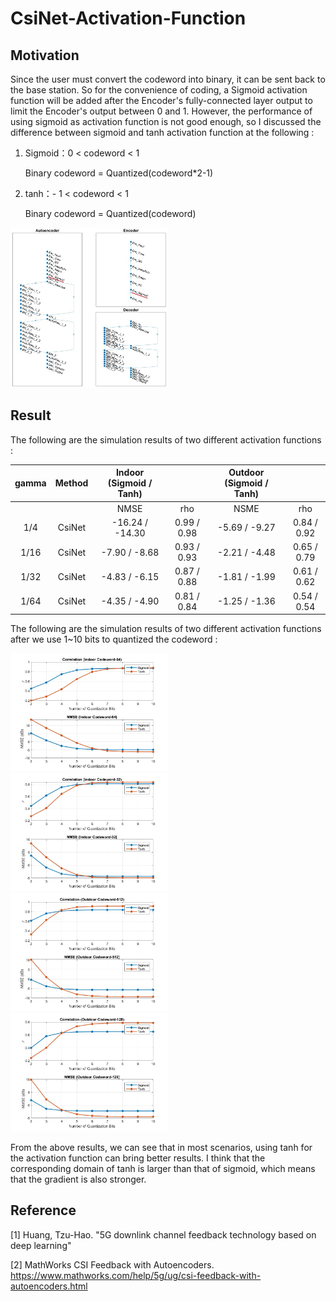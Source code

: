 # CsiNet-Activation-Function

## Motivation
Since the user must convert the codeword into binary, it can be sent back to the base station. So for the convenience of coding, a Sigmoid activation function will be added after the Encoder's fully-connected layer output to limit the Encoder's output between 0 and 1. However, the performance of using sigmoid as activation function is not good enough, so I discussed the difference between sigmoid and tanh activation function at the following :

1. Sigmoid：0 < codeword < 1
   
   Binary codeword = Quantized(codeword*2-1)

2. tanh：- 1 < codeword < 1
   
   Binary codeword = Quantized(codeword)

<img src="CsiNet.jpg" width=50% height=50%>

## Result
The following are the simulation results of two different activation functions :

|   gamma  |  Method   | Indoor (Sigmoid / Tanh) |             | Outdoor (Sigmoid / Tanh) |             |
|:--------:|:---------:|:-----------------------:|:-----------:|:------------------------:|:-----------:|
|          |           |           NMSE          |     rho     |            NSME          |     rho     |
|    1/4   |  CsiNet   |     -16.24 / -14.30     | 0.99 / 0.98 |       -5.69 / -9.27      | 0.84 / 0.92 |
|   1/16   |  CsiNet   |      -7.90 / -8.68      | 0.93 / 0.93 |       -2.21 / -4.48      | 0.65 / 0.79 |
|   1/32   |  CsiNet   |      -4.83 / -6.15      | 0.87 / 0.88 |       -1.81 / -1.99      | 0.61 / 0.62 |
|   1/64   |  CsiNet   |      -4.35 / -4.90      | 0.81 / 0.84 |       -1.25 / -1.36      | 0.54 / 0.54 |

The following are the simulation results of two different activation functions after we use 1~10 bits to quantized the codeword :

<img src="Compare result/Indoor_64_Quantized.jpg" width=50% height=50%>
<img src="Compare result/Indoor_32_Quantized.jpg" width=50% height=50%>
<img src="Compare result/Outdoor_512_Quantized.jpg" width=50% height=50%>
<img src="Compare result/Outdoor_128_Quantized.jpg" width=50% height=50%>

From the above results, we can see that in most scenarios, using tanh for the activation function can bring better results. I think that the corresponding domain of tanh is larger than that of sigmoid, which means that the gradient is also stronger.

## Reference
[1] Huang, Tzu-Hao. "5G downlink channel feedback technology based on deep learning"

[2] MathWorks CSI Feedback with Autoencoders. https://www.mathworks.com/help/5g/ug/csi-feedback-with-autoencoders.html
